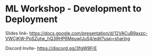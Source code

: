 # ML Workshop - Development to Deployment

Slides link- https://docs.google.com/presentation/d/12VACuB9axzc-VWCjKW-PpSZutw_hQ39HP6MeuwIJuS4/edit?usp=sharing


Discord Invite- https://discord.gg/3fgW9FrE
